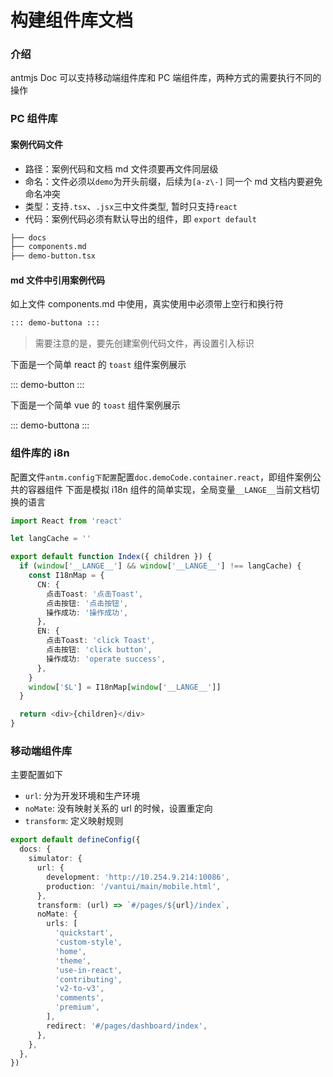 # 构建组件库文档

### 介绍

antmjs Doc 可以支持移动端组件库和 PC 端组件库，两种方式的需要执行不同的操作

### PC 组件库

#### 案例代码文件

- 路径：案例代码和文档 md 文件须要再文件同层级
- 命名：文件必须以`demo`为开头前缀，后续为`[a-z\-]`
  同一个 md 文档内要避免命名冲突
- 类型：支持`.tsx`、`.jsx`三中文件类型, 暂时只支持`react`
- 代码：案例代码必须有默认导出的组件，即 `export default`

```markdown
├── docs
├── components.md
├── demo-button.tsx
```

#### md 文件中引用案例代码

如上文件 components.md 中使用，真实使用中必须带上空行和换行符

```markdown
::: demo-buttona :::
```

> 需要注意的是，要先创建案例代码文件，再设置引入标识

下面是一个简单 react 的 `toast` 组件案例展示

::: demo-button :::

下面是一个简单 vue 的 `toast` 组件案例展示

::: demo-buttona :::

### 组件库的 i8n

配置文件`antm.config下配置`配置`doc.demoCode.container.react`，即组件案例公共的容器组件
下面是模拟 i18n 组件的简单实现，全局变量`__LANGE__`当前文档切换的语言

```typescript
import React from 'react'

let langCache = ''

export default function Index({ children }) {
  if (window['__LANGE__'] && window['__LANGE__'] !== langCache) {
    const I18nMap = {
      CN: {
        点击Toast: '点击Toast',
        点击按钮: '点击按钮',
        操作成功: '操作成功',
      },
      EN: {
        点击Toast: 'click Toast',
        点击按钮: 'click button',
        操作成功: 'operate success',
      },
    }
    window['$L'] = I18nMap[window['__LANGE__']]
  }

  return <div>{children}</div>
}
```

### 移动端组件库

主要配置如下

- `url`: 分为开发环境和生产环境
- `noMate`: 没有映射关系的 url 的时候，设置重定向
- `transform`: 定义映射规则

```ts
export default defineConfig({
  docs: {
    simulator: {
      url: {
        development: 'http://10.254.9.214:10086',
        production: '/vantui/main/mobile.html',
      },
      transform: (url) => `#/pages/${url}/index`,
      noMate: {
        urls: [
          'quickstart',
          'custom-style',
          'home',
          'theme',
          'use-in-react',
          'contributing',
          'v2-to-v3',
          'comments',
          'premium',
        ],
        redirect: '#/pages/dashboard/index',
      },
    },
  },
})
```
